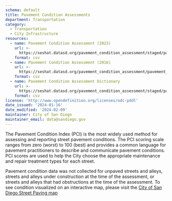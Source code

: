 ```yaml
---
schema: default
title: Pavement Condition Assessments
department: Transportation
category:
  - Transportation
  - City Infrastructure
resources:
  - name: Pavement Condition Assessment (2023)
    url: >-
      https://seshat.datasd.org/pavement_condition_assessment/staged/pavement_condition_assessment_2023_datasd.csv
    format: csv
  - name: Pavement Condition Assessment (2016)
    url: >-
      https://seshat.datasd.org/pavement_condition_assessment/pavement_condition_assessment_2016_datasd.csv
    format: csv
  - name: Pavement Condition Assessment Dictionary
    url: >-
      https://seshat.datasd.org/pavement_condition_assessment/staged/pavement_condition_assessment_dictionary_datasd.csv
    format: csv
license: 'http://www.opendefinition.org/licenses/odc-pddl'
date_issued: '2024-01-16'
date_modified: '2024-02-09'
maintainer: City of San Diego
maintainer_email: data@sandiego.gov
---
```

The Pavement Condition Index (PCI) is the most widely used method for assessing and reporting street pavement conditions. The PCI scoring scale ranges from zero (worst) to 100 (best) and provides a common language for pavement practitioners to describe and communicate pavement conditions. PCI scores are used to help the City choose the appropriate maintenance and repair treatment types for each street.
<!--more-->

Pavement condition data was not collected for unpaved streets and alleys, streets and alleys under construction at the time of the assessment, or streets and alleys that had obstructions at the time of the assessment. To see condition visualized on an interactive map, please visit the [City of San Diego Street Paving map](https://streets.sandiego.gov/)


